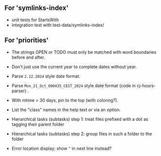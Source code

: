 ## For 'symlinks-index'

- unit tests for StartsWith
- integration test with test-data/symlinks-index/

## For 'priorities'

- The strings OPEN or TODO must only be matched with word boundaries before and after.

- Don't just use the current year to complete dates without year.

- Parse `2.12.2024` style date format.

- Parse `Mon_21_Oct_090435_CEST_2024` style date format (code in
  cj-hours-parser) .

- With mtime > 30 days, pin to the top (with coloring?).

- List the "class" names in the help text or via an option.

- Hierarchical tasks (subtasks) step 1: treat files prefixed with a dot as tagging their parent folder

- Hierarchical tasks (subtasks) step 2: group files in such a folder to the folder

- Error location display: show `^` in next line instead?
